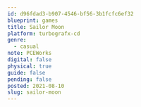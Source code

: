```yaml
---
id: d96fdad3-b907-4546-bf56-3b1fcfc6ef32
blueprint: games
title: Sailor Moon
platform: turbografx-cd
genre:
  - casual
note: PCEWorks
digital: false
physical: true
guide: false
pending: false
posted: 2021-08-10
slug: sailor-moon
---
```

